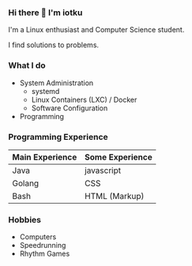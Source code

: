 ### Hi there 👋 I'm iotku
I'm a Linux enthusiast and Computer Science student.

I find solutions to problems.

### What I do
 - System Administration
   - systemd
   - Linux Containers (LXC) / Docker
   - Software Configuration
 - Programming

### Programming Experience
| Main Experience | Some Experience |
| -------------   | -------------   |
| Java            | javascript      |
| Golang          | CSS             |
| Bash            | HTML (Markup)   |


### Hobbies
  - Computers
  - Speedrunning
  - Rhythm Games


<!--
**iotku/iotku** is a ✨ _special_ ✨ repository because its `README.md` (this file) appears on your GitHub profile.

Here are some ideas to get you started:

- 🔭 I’m currently working on ...
- 🌱 I’m currently learning ...
- 👯 I’m looking to collaborate on ...
- 🤔 I’m looking for help with ...
- 💬 Ask me about ...
- 📫 How to reach me: ...
- 😄 Pronouns: ...
- ⚡ Fun fact: ...
-->
